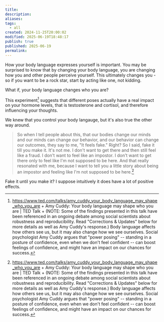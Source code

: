 ```yaml
---
title: 
description: 
aliases: 
tags:
  - all
created: 2024-11-25T20:00:02
modified: 2025-06-19T18:48:17
publish: true
published: 2025-06-19
permalink: 
---
```


How your body language expresses yourself is important. You may be surprised to know that by changing your body language, you are changing how you and other people perceive yourself. This ultimately changes you - so if you want to be a rock star, start by acting like one, not kidding.

What if, your body language changes who you are?

This experiment[^1] suggests that different poses actually have a real impact on your hormone levels, that is testosterone and cortisol, and therefore influencing your thoughts.

We knew that you control your body langauge, but it's also true the other way around.

> So when I tell people about this, that our bodies change our minds and our minds can change our behavior, and our behavior can change our outcomes, they say to me, "It feels fake." Right? So I said, fake it till you make it. It's not me. I don't want to get there and then still feel like a fraud. I don't want to feel like an impostor. I don't want to get there only to feel like I'm not supposed to be here. And that really resonated with me, because I want to tell you a little story about being an impostor and feeling like I'm not supposed to be here.[^1]

Fake it until you make it? I suppose intuitively it does have a lot of positive effects.

[^1]: https://www.ted.com/talks/amy_cuddy_your_body_language_may_shape_who_you_are + Amy Cuddy: Your body language may shape who you are | TED Talk + (NOTE: Some of the findings presented in this talk have been referenced in an ongoing debate among social scientists about robustness and reproducibility. Read "Corrections & Updates" below for more details as well as Amy Cuddy's response.) Body language affects how others see us, but it may also change how we see ourselves. Social psychologist Amy Cuddy argues that "power posing" -- standing in a posture of confidence, even when we don't feel confident -- can boost feelings of confidence, and might have an impact on our chances for success.
